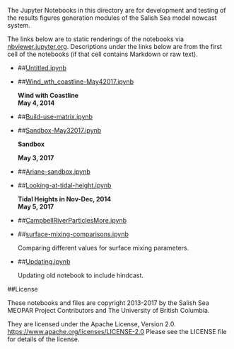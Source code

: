 The Jupyter Notebooks in this directory are for development and testing of
the results figures generation modules of the Salish Sea model nowcast system.

The links below are to static renderings of the notebooks via
[nbviewer.jupyter.org](https://nbviewer.jupyter.org/).
Descriptions under the links below are from the first cell of the notebooks
(if that cell contains Markdown or raw text).

* ##[Untitled.ipynb](https://nbviewer.jupyter.org/urls/bitbucket.org/salishsea/analysis-vicky/raw/tip/notebooks/SalishSeaLake//Untitled.ipynb)  
    
* ##[Wind_wth_coastline-May42017.ipynb](https://nbviewer.jupyter.org/urls/bitbucket.org/salishsea/analysis-vicky/raw/tip/notebooks/SalishSeaLake//Wind_wth_coastline-May42017.ipynb)  
    
    **Wind with Coastline**  
    **May 4, 2014**  

* ##[Build-use-matrix.ipynb](https://nbviewer.jupyter.org/urls/bitbucket.org/salishsea/analysis-vicky/raw/tip/notebooks/SalishSeaLake//Build-use-matrix.ipynb)  
    
* ##[Sandbox-May32017.ipynb](https://nbviewer.jupyter.org/urls/bitbucket.org/salishsea/analysis-vicky/raw/tip/notebooks/SalishSeaLake//Sandbox-May32017.ipynb)  
    
    **Sandbox**  
      
    **May 3, 2017**  
      


* ##[Ariane-sandbox.ipynb](https://nbviewer.jupyter.org/urls/bitbucket.org/salishsea/analysis-vicky/raw/tip/notebooks/SalishSeaLake//Ariane-sandbox.ipynb)  
    
* ##[Looking-at-tidal-height.ipynb](https://nbviewer.jupyter.org/urls/bitbucket.org/salishsea/analysis-vicky/raw/tip/notebooks/SalishSeaLake//Looking-at-tidal-height.ipynb)  
    
    **Tidal Heights in Nov-Dec, 2014**  
    **May 5, 2017**  

* ##[CampbellRiverParticlesMore.ipynb](https://nbviewer.jupyter.org/urls/bitbucket.org/salishsea/analysis-vicky/raw/tip/notebooks/SalishSeaLake//CampbellRiverParticlesMore.ipynb)  
    
* ##[surface-mixing-comparisons.ipynb](https://nbviewer.jupyter.org/urls/bitbucket.org/salishsea/analysis-vicky/raw/tip/notebooks/SalishSeaLake//surface-mixing-comparisons.ipynb)  
    
    Comparing different values for surface mixing parameters.   

* ##[Updating.ipynb](https://nbviewer.jupyter.org/urls/bitbucket.org/salishsea/analysis-vicky/raw/tip/notebooks/SalishSeaLake//Updating.ipynb)  
    
    Updating old notebook to include hindcast.  


##License

These notebooks and files are copyright 2013-2017
by the Salish Sea MEOPAR Project Contributors
and The University of British Columbia.

They are licensed under the Apache License, Version 2.0.
https://www.apache.org/licenses/LICENSE-2.0
Please see the LICENSE file for details of the license.
